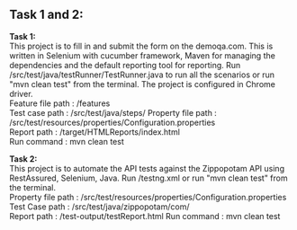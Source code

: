 ## Task 1 and 2:

**Task 1:**  
This project is to fill in and submit the form on the demoqa.com. This is written in Selenium with cucumber framework, Maven for managing the dependencies and the default reporting tool for reporting. Run /src/test/java/testRunner/TestRunner.java to run all the scenarios or run "mvn clean test" from the terminal. The project is configured in Chrome driver.   
Feature file path : /features  
Test case path : /src/test/java/steps/ 
Property file path : /src/test/resources/properties/Configuration.properties  
Report path : /target/HTMLReports/index.html  
Run command : mvn clean test        



**Task 2:**  
This project is to automate the API tests against the Zippopotam API using  RestAssured, Selenium, Java. Run /testng.xml or run "mvn clean test" from the terminal.  
Property file path : /src/test/resources/properties/Configuration.properties   
Test Case path : /src/test/java/zippopotam/com/  
Report path : /test-output/testReport.html 
Run command : mvn clean test 

  
